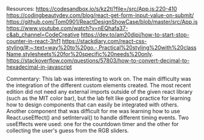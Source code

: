 Resources:
https://codesandbox.io/s/kz2tj?file=/src/App.js:220-410
https://codingbeautydev.com/blog/react-get-form-input-value-on-submit/
https://github.com/Tom0901/ReactDesignShowCase/blob/master/src/App.js
https://www.youtube.com/watch?v=nEQhafa37-c&ab_channel=CodeCreative
https://dev.to/am20dipi/how-to-start-stop-counter-in-react-3hf1
https://stackdiary.com/react-css-styling/#:~:text=way%20to%20go.-,Practical%20styling%20with%20className,stylesheets%20for%20specific%20needs%20only.
https://stackoverflow.com/questions/57803/how-to-convert-decimal-to-hexadecimal-in-javascript

Commentary:
This lab was interesting to work on. The main difficulty was the integration of the different custom elements created. The most recent edition did not need any external imports outside of the given react library (such as the MIT color bar), but the lab felt like good practice for learning how to design components that can easily be integrated with others. Another component that was difficult for me was learning how to use React.useEffect() and setInterval() to handle different timing events. Two useEffects were used: one for the countdown timer and the other for collecting the user's guess from the RGB sliders.